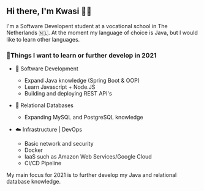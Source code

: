 ## Hi there, I'm Kwasi 🖖🏾

I'm a Software Developent student at a vocational school in The Netherlands 🇳🇱. At the moment my language of choice is Java, but I would like to learn other languages. 

### 📖**Things I want to learn or further develop in 2021**
- 📝 Software Development
  - Expand Java knowledge (Spring Boot & OOP) 
  - Learn Javascript + Node.JS
  - Building and deploying REST API's
 
- 📑 Relational Databases
  - Expanding MySQL and PostgreSQL knowledge

- ☁️ Infrastructure | DevOps
  - Basic network and security 
  - Docker
  - IaaS such as Amazon Web Services/Google Cloud
  - CI/CD Pipeline

My main focus for 2021 is to further develop my Java and relational database knowledge.

